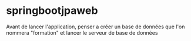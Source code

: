 # springbootjpaweb

Avant de lancer l'application, penser a créer un base de données que l'on nommera "formation" et lancer le serveur de base de données

